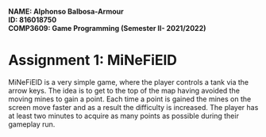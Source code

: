 **NAME: Alphonso Balbosa-Armour** <br />
**ID: 816018750** <br />
**COMP3609: Game Programming (Semester II- 2021/2022)** <br />
# Assignment 1: MiNeFiElD <br />

MiNeFiElD is a very simple game, where the player controls a tank via the arrow keys. The idea is to get to the top of the map having avoided the moving mines to gain a point. Each time a point is gained the mines on the screen move faster and as a result the difficulty is increased. The player has at least two minutes to acquire as many points as possible during their gameplay run.
